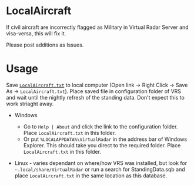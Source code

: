 # LocalAircraft

If civil aircraft are incorrectly flagged as Military in Virtual Radar Server and visa-versa, this will fix it.

Please post additions as Issues.

# Usage

Save [``LocalAircraft.txt``](https://raw.githubusercontent.com/rikgale/LocalAircraft/main/LocalAircraft.txt) to local computer (Open link -> Right Click -> Save As -> ``LocalAircraft.txt``). Place saved file in configuration folder of VRS and wait until the nightly refresh of the standing data. Don't expect this to work striaght away.

- Windows 
  - Go to ``Help | About`` and click the link to the configuration folder. Place ``LocalAircraft.txt`` in this folder. 
  - Or put ``%LOCALAPPDATA%\VirtualRadar`` in the address bar of Windows Explorer. This should take you direct to the required folder. Place ``LocalAircraft.txt`` in this folder. 

- Linux - varies dependant on where/how VRS was installed, but look for ``~.local/share/VirtualRadar`` or run a search for StandingData.sqb and place ``LocalAircraft.txt`` in the same location as this database.
